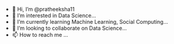 - 👋 Hi, I’m @pratheeksha11
- 👀 I’m interested in Data Science...
- 🌱 I’m currently learning Machine Learning, Social Computing...
- 💞️ I’m looking to collaborate on Data Science...
- 📫 How to reach me ...

<!---
pratheeksha11/pratheeksha11 is a ✨ special ✨ repository because its `README.md` (this file) appears on your GitHub profile.
You can click the Preview link to take a look at your changes.
--->
